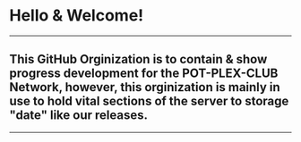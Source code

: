 # Hello & Welcome!
***
## This GitHub Orginization is to contain & show progress development for the POT-PLEX-CLUB Network, however, this orginization is mainly in use to hold vital sections of the server to storage "date" like our releases.
***


